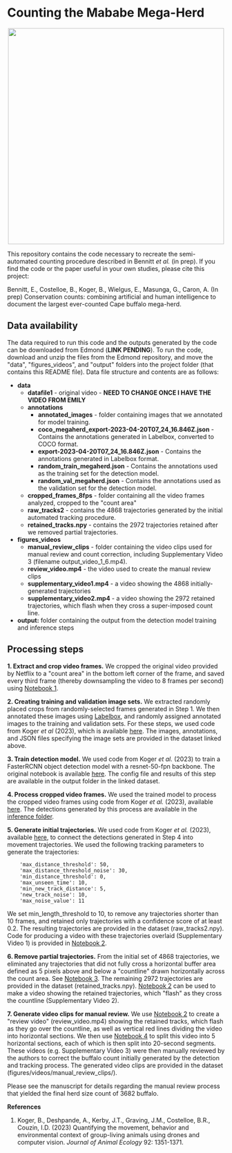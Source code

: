 # Counting the Mababe Mega-Herd

<p align="center">
<img src="images/cover_image.png" height="500px">
</p>


This repository contains the code necessary to recreate the semi-automated counting procedure described in Bennitt *et al.* (in prep). If you find the code or the paper useful in your own studies, please cite this project:

Bennitt, E., Costelloe, B., Koger, B., Wielgus, E., Masunga, G., Caron, A. (In prep) Conservation counts: combining artificial and human intelligence to document the largest ever-counted Cape buffalo mega-herd.

## Data availability
The data required to run this code and the outputs generated by the code can be downloaded from Edmond (**LINK PENDING**). To run the code, download and unzip the files from the Edmond repository, and move the "data", "figures_videos", and "output" folders into the project folder (that contains this README file). Data file structure and contents are as follows:
- **data**
    - **datafile1** - original video - **NEED TO CHANGE ONCE I HAVE THE VIDEO FROM EMILY**
    - **annotations**
        - **annotated_images** - folder containing images that we annotated for model training.
        - **coco_megaherd_export-2023-04-20T07_24_16.846Z.json** - Contains the annotations generated in Labelbox, converted to COCO format.
        - **export-2023-04-20T07_24_16.846Z.json** - Contains the annotations generated in Labelbox format.
        - **random_train_megaherd.json** - Contains the annotations used as the training set for the detection model.
        - **random_val_megaherd.json** - Contains the annotations used as the validation set for the detection model.
    - **cropped_frames_8fps** - folder containing all the video frames analyzed, cropped to the "count area"
    - **raw_tracks2** - contains the 4868 trajectories generated by the initial automated tracking procedure. 
    - **retained_tracks.npy** - contains the 2972 trajectories retained after we removed partial trajectories.
- **figures_videos**
    - **manual_review_clips** - folder containing the video clips used for manual review and count correction, including Supplementary Video 3 (filename output_video_1_6.mp4).
    - **review_video.mp4** - the video used to create the manual review clips
    - **supplementary_video1.mp4** - a video showing the 4868 initially-generated trajectories
    - **supplementary_video2.mp4** - a video showing the 2972 retained trajectories, which flash when they cross a super-imposed count line.
- **output:** folder containing the output from the detection model training and inference steps

## Processing steps

**1. Extract and crop video frames.** We cropped the original video provided by Netflix to a "count area" in the bottom left corner of the frame, and saved every third frame (thereby downsampling the video to 8 frames per second) using [Notebook 1](1_crop_downsample_video.ipynb). 

**2. Creating training and validation image sets.** We extracted randomly placed crops from randomly-selected frames generated in Step 1. We then annotated these images using [Labelbox](https://labelbox.com/), and randomly assigned annotated images to the training and validation sets. For these steps, we used code from Koger *et al* (2023), which is available [here](https://github.com/benkoger/overhead-video-worked-examples). The images, annotations, and JSON files specifying the image sets are provided in the dataset linked above.

**3. Train detection model.** We used code from Koger *et al.* (2023) to train a FasterRCNN object detection model with a resnet-50-fpn backbone. The original notebook is available [here](https://github.com/benkoger/overhead-video-worked-examples/blob/main/geladas/detection/model-training/train_gelada_detection.ipynb). The config file and results of this step are available in the output folder in the linked dataset.

**4. Process cropped video frames.** We used the trained model to process the cropped video frames using code from Koger *et al.* (2023), available [here](https://github.com/benkoger/overhead-video-worked-examples/blob/main/geladas/detection/inference/process-video.ipynb). The detections generated by this process are available in the [inference folder](output/megaherd-random-plateau-LRscheduler-cropped-color-aug-new-dataloader_6-6-23_maxiter-9000_lr-0.0019_detectPerIm-800_minsize-0_batchsize-8_nms-0.5/inference/).

**5. Generate initial trajectories.** We used code from Koger *et al.* (2023), available [here](https://github.com/benkoger/overhead-video-worked-examples/blob/main/geladas/tracking/detections_to_tracks.ipynb), to connect the detections generated in Step 4 into movement trajectories. We used the following tracking parameters to generate the trajectories:
        
        'max_distance_threshold': 50,
        'max_distance_threshold_noise': 30,
        'min_distance_threshold': 0,
        'max_unseen_time': 10,
        'min_new_track_distance': 5,
        'new_track_noise': 10,
        'max_noise_value': 11
We set min_length_threshold to 10, to remove any trajectories shorter than 10 frames, and retained only trajectories with a confidence score of at least 0.2. The resulting trajectories are provided in the dataset (raw_tracks2.npy). Code for producing a video with these trajectories overlaid (Supplementary Video 1) is provided in [Notebook 2](2_make_tracked_videos.ipynb).

**6. Remove partial trajectories.** From the initial set of 4868 trajectories, we eliminated any trajectories that did not fully cross a horizontal buffer area defined as 5 pixels above and below a "countline" drawn horizontally across the count area. See [Notebook 3](3_remove_partial_tracks.ipynb). The remaining 2972 trajectories are provided in the dataset (retained_tracks.npy). [Notebook 2](2_make_tracked_videos.ipynb) can be used to make a video showing the retained trajectories, which "flash" as they cross the countline (Supplementary Video 2).

**7. Generate video clips for manual review.** We use [Notebook 2](2_make_tracked_videos.ipynb) to create a "review video" (review_video.mp4) showing the retained tracks, which flash as they go over the countline, as well as vertical red lines dividing the video into horizontal sections. We then use [Notebook 4](4_make_validation_videos.ipynb) to split this video into 5 horizontal sections, each of which is then split into 20-second segments. These videos (e.g. Supplementary Video 3) were then manually reviewed by the authors to correct the buffalo count initially generated by the detection and tracking process. The generated video clips are provided in the dataset (figures/videos/manual_review_clips/).

Please see the manuscript for details regarding the manual review process that yielded the final herd size count of 3682 buffalo.

**References**
1. Koger, B., Deshpande, A., Kerby, J.T., Graving, J.M., Costelloe, B.R., Couzin, I.D. (2023) Quantifying the movement, behavior and environmental context of group-living animals using drones and computer vision. *Journal of Animal Ecology* 92: 1351-1371.
